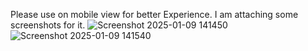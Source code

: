 Please use on mobile view for better Experience.
I am attaching some screenshots for it. 
![Screenshot 2025-01-09 141450](https://github.com/user-attachments/assets/51e60b06-92a3-4323-965f-e7405e475105)
![Screenshot 2025-01-09 141540](https://github.com/user-attachments/assets/25409586-0dfa-490f-b15e-2fe85f65e775)

